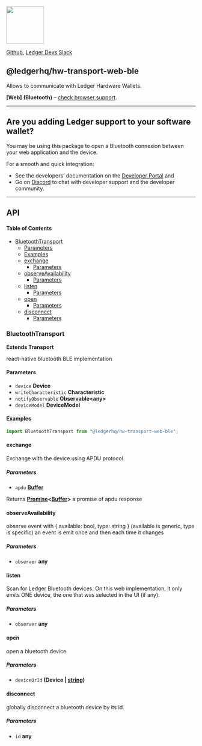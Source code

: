 <img src="https://user-images.githubusercontent.com/211411/34776833-6f1ef4da-f618-11e7-8b13-f0697901d6a8.png" height="100" />

[Github](https://github.com/LedgerHQ/ledgerjs/),
[Ledger Devs Slack](https://ledger-dev.slack.com/)

## @ledgerhq/hw-transport-web-ble

Allows to communicate with Ledger Hardware Wallets.

**[Web]** **(Bluetooth)** – [check browser support](https://caniuse.com/web-bluetooth).

---

## Are you adding Ledger support to your software wallet?

You may be using this package to open a Bluetooth connexion between your web application and the device.

For a smooth and quick integration:

- See the developers’ documentation on the [Developer Portal](https://developers.ledger.com/docs/transport/overview/) and
- Go on [Discord]((https://developers.ledger.com/discord-pro/)) to chat with developer support and the developer community.

---

## API

<!-- Generated by documentation.js. Update this documentation by updating the source code. -->

#### Table of Contents

-   [BluetoothTransport](#bluetoothtransport)
    -   [Parameters](#parameters)
    -   [Examples](#examples)
    -   [exchange](#exchange)
        -   [Parameters](#parameters-1)
    -   [observeAvailability](#observeavailability)
        -   [Parameters](#parameters-2)
    -   [listen](#listen)
        -   [Parameters](#parameters-3)
    -   [open](#open)
        -   [Parameters](#parameters-4)
    -   [disconnect](#disconnect)
        -   [Parameters](#parameters-5)

### BluetoothTransport

**Extends Transport**

react-native bluetooth BLE implementation

#### Parameters

-   `device` **Device** 
-   `writeCharacteristic` **Characteristic** 
-   `notifyObservable` **Observable&lt;any>** 
-   `deviceModel` **DeviceModel** 

#### Examples

```javascript
import BluetoothTransport from "@ledgerhq/hw-transport-web-ble";
```

#### exchange

Exchange with the device using APDU protocol.

##### Parameters

-   `apdu` **[Buffer](https://nodejs.org/api/buffer.html)** 

Returns **[Promise](https://developer.mozilla.org/docs/Web/JavaScript/Reference/Global_Objects/Promise)&lt;[Buffer](https://nodejs.org/api/buffer.html)>** a promise of apdu response

#### observeAvailability

observe event with { available: bool, type: string }
(available is generic, type is specific)
an event is emit once and then each time it changes

##### Parameters

-   `observer` **any** 

#### listen

Scan for Ledger Bluetooth devices.
On this web implementation, it only emits ONE device, the one that was selected in the UI (if any).

##### Parameters

-   `observer` **any** 

#### open

open a bluetooth device.

##### Parameters

-   `deviceOrId` **(Device | [string](https://developer.mozilla.org/docs/Web/JavaScript/Reference/Global_Objects/String))** 

#### disconnect

globally disconnect a bluetooth device by its id.

##### Parameters

-   `id` **any** 
